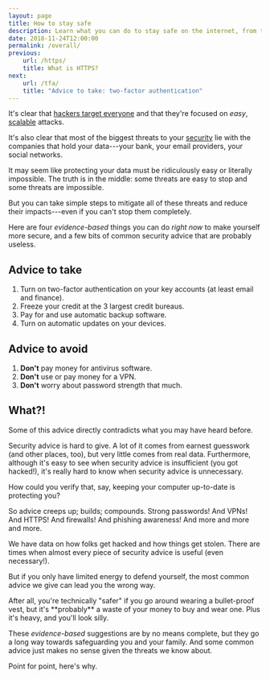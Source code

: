 ```yaml
---
layout: page
title: How to stay safe
description: Learn what you can do to stay safe on the internet, from top to bottom.
date: 2018-11-24T12:00:00
permalink: /overall/
previous:
    url: /https/
    title: What is HTTPS?
next:
    url: /tfa/
    title: "Advice to take: two-factor authentication"
---
```


It's clear that [hackers target everyone](/hackers/) and that they're focused on *easy*, [scalable](/how_hacked/) attacks.

It's also clear that most of the biggest threats to your [security](/secure/) lie with the companies that hold your data---your bank, your email providers, your social networks.

It may seem like protecting your data must be ridiculously easy or literally impossible. The truth is in the middle: some threats are easy to stop and some threats are impossible.

But you can take simple steps to mitigate all of these threats and reduce their impacts---even if you can't stop them completely.

Here are four *evidence-based* things you can do *right now* to make yourself more secure, and a few bits of common security advice that are probably useless.

## Advice to take

1. Turn on two-factor authentication on your key accounts (at least email and finance).
2. Freeze your credit at the 3 largest credit bureaus.
3. Pay for and use automatic backup software.
4. Turn on automatic updates on your devices.

## Advice to avoid

1. **Don't** pay money for antivirus software.
2. **Don't** use or pay money for a VPN.
3. **Don't** worry about password strength that much.

## What?!

Some of this advice directly contradicts what you may have heard before.

Security advice is hard to give. A lot of it comes from earnest guesswork (and other places, too), but very little comes from real data. Furthermore, although it's easy to see when security advice is insufficient (you got hacked!), it's really hard to know when security advice is unnecessary<!-- Cormac Unfalsifiability -->.

How could you verify that, say, keeping your computer up-to-date is protecting you?

So advice creeps up; builds; compounds. Strong passwords! And VPNs! And HTTPS! And firewalls! And phishing awareness! And more and more and more.

We have data on how folks get hacked and how things get stolen. There are times when almost every piece of security advice is useful (even necessary!).

But if you only have limited energy to defend yourself, the most common advice we give can lead you the wrong way.

<aside class="sidenote">
After all, you're technically "safer" if you go around wearing a bullet-proof vest, but it's **probably** a waste of your money to buy and wear one. Plus it's heavy, and you'll look silly.
</aside>

These *evidence-based* suggestions are by no means complete, but they go a long way towards safeguarding you and your family. And some common advice just makes no sense given the threats we know about.

Point for point, here's why.

